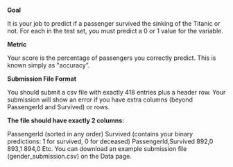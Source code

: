 **Goal**

It is your job to predict if a passenger survived the sinking of the Titanic or not. 
For each in the test set, you must predict a 0 or 1 value for the variable.

**Metric**

Your score is the percentage of passengers you correctly predict. This is known simply as "accuracy”.

**Submission File Format**

You should submit a csv file with exactly 418 entries plus a header row. Your submission will show an error if you have extra columns (beyond PassengerId and Survived) or rows.

**The file should have exactly 2 columns:**

PassengerId (sorted in any order)
Survived (contains your binary predictions: 1 for survived, 0 for deceased)
PassengerId,Survived
 892,0
 893,1
 894,0
 Etc.
You can download an example submission file (gender_submission.csv) on the Data page.
